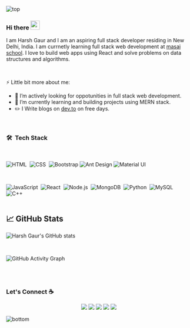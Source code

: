 ![top](https://i.imgur.com/qEiUyzW.png)

### Hi there <img src="https://media.giphy.com/media/hvRJCLFzcasrR4ia7z/giphy.gif" width="25px">

I am Harsh Gaur and I am an aspiring full stack developer residing in New Delhi, India. I am currnetly learning full stack web development at [masai school](https://www.masaischool.com/). I love to build web apps using React and solve problems on data structures and algorithms.

<br/>

⚡ Little bit more about me:

- 👯 I’m actively looking for oppotunities in full stack web development.
- 🌱 I’m currently learning and building projects using MERN stack.
- :pencil2: I Write blogs on [dev.to](https://dev.to/iharshgaur) on free days.

<br/>

### 🛠 &nbsp;Tech Stack

</br>

![HTML](https://img.shields.io/badge/html5%20-%23E34F26.svg?&style=for-the-badge&logo=html5&logoColor=white)&nbsp;
![CSS](https://img.shields.io/badge/css3%20-%231572B6.svg?&style=for-the-badge&logo=css3&logoColor=white)&nbsp;
![Bootstrap](https://img.shields.io/badge/bootstrap%20-%23563D7C.svg?&style=for-the-badge&logo=bootstrap&logoColor=white)
![Ant Design](https://img.shields.io/badge/-Ant%20Design-%230170FE?&style=for-the-badge&logo=ant-design&logoColor=white)
![Material UI](https://img.shields.io/badge/material%20ui%20-%230081CB.svg?&style=for-the-badge&logo=material-ui&logoColor=white)

<br />

![JavaScript](https://img.shields.io/badge/javascript%20-%23323330.svg?&style=for-the-badge&logo=javascript&logoColor=%23F7DF1E)&nbsp;
![React](https://img.shields.io/badge/react%20-%2320232a.svg?&style=for-the-badge&logo=react&logoColor=%2361DAFB)&nbsp;
![Node.js](https://img.shields.io/badge/node.js%20-%2343853D.svg?&style=for-the-badge&logo=node.js&logoColor=white)&nbsp;
![MongoDB](https://img.shields.io/badge/MongoDB-%234ea94b.svg?&style=for-the-badge&logo=mongodb&logoColor=white)&nbsp;
![Python](https://img.shields.io/badge/python%20-%2314354C.svg?&style=for-the-badge&logo=python&logoColor=white)&nbsp;
![MySQL](https://img.shields.io/badge/mysql-%2300f.svg?&style=for-the-badge&logo=mysql&logoColor=white)&nbsp;
![C++](https://img.shields.io/badge/c++%20-%2300599C.svg?&style=for-the-badge&logo=c%2B%2B&ogoColor=white)&nbsp;
<br />
<br/>

## &#x1f4c8; GitHub Stats

![Harsh Gaur's GitHub stats](https://github-readme-stats.vercel.app/api?username=iharshgaur&show_icons=true&theme=radical)

 <br />

![GitHub Activity Graph](https://activity-graph.herokuapp.com/graph?username=iharshgaur&bg_color=0D1117&color=ffffff&line=1655C1&point=D93A7C&area=true&hide_border=true)

<br/>
<br/>

### Let's Connect :coffee:

<p align="center">
	<a href="https://github.com/iharshgaur">
   <img src="https://img.icons8.com/nolan/50/github.png"/></a>
	<a href="https://www.linkedin.com/in/harshgaur97/">
<img src="https://img.icons8.com/nolan/50/linkedin.png"/></a>
	<a href="https://harshgaur.tech/">
   <img src="https://img.icons8.com/nolan/50/domain.png"/></a>
	<a href="https://medium.com/@harshgaur997">
    <img src="https://img.icons8.com/nolan/50/medium-new.png"/></a>
	<a href="https://leetcode.com/harshgaur997/">
    <img src="https://img.icons8.com/nolan/50/code.png"/></a>
</p>

![bottom](https://i.imgur.com/7eZjPnF.png)

